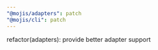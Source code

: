```yaml
---
"@mojis/adapters": patch
"@mojis/cli": patch
---
```


refactor(adapters): provide better adapter support
